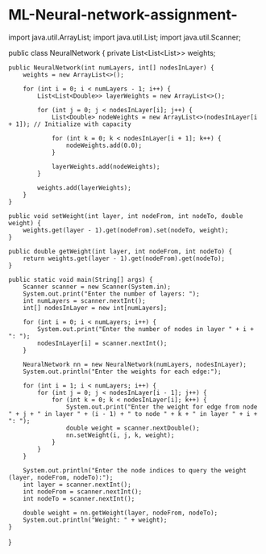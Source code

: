 # ML-Neural-network-assignment-

import java.util.ArrayList;
import java.util.List;
import java.util.Scanner;

public class NeuralNetwork {
    private List<List<List<Double>>> weights;

    public NeuralNetwork(int numLayers, int[] nodesInLayer) {
        weights = new ArrayList<>();

        for (int i = 0; i < numLayers - 1; i++) {
            List<List<Double>> layerWeights = new ArrayList<>();

            for (int j = 0; j < nodesInLayer[i]; j++) {
                List<Double> nodeWeights = new ArrayList<>(nodesInLayer[i + 1]); // Initialize with capacity

                for (int k = 0; k < nodesInLayer[i + 1]; k++) {
                    nodeWeights.add(0.0);
                }

                layerWeights.add(nodeWeights);
            }

            weights.add(layerWeights);
        }
    }

    public void setWeight(int layer, int nodeFrom, int nodeTo, double weight) {
        weights.get(layer - 1).get(nodeFrom).set(nodeTo, weight);
    }

    public double getWeight(int layer, int nodeFrom, int nodeTo) {
        return weights.get(layer - 1).get(nodeFrom).get(nodeTo);
    }

    public static void main(String[] args) {
        Scanner scanner = new Scanner(System.in);
        System.out.print("Enter the number of layers: ");
        int numLayers = scanner.nextInt();
        int[] nodesInLayer = new int[numLayers];

        for (int i = 0; i < numLayers; i++) {
            System.out.print("Enter the number of nodes in layer " + i + ": ");
            nodesInLayer[i] = scanner.nextInt();
        }

        NeuralNetwork nn = new NeuralNetwork(numLayers, nodesInLayer);
        System.out.println("Enter the weights for each edge:");

        for (int i = 1; i < numLayers; i++) {
            for (int j = 0; j < nodesInLayer[i - 1]; j++) {
                for (int k = 0; k < nodesInLayer[i]; k++) {
                    System.out.print("Enter the weight for edge from node " + j + " in layer " + (i - 1) + " to node " + k + " in layer " + i + ": ");
                    double weight = scanner.nextDouble();
                    nn.setWeight(i, j, k, weight);
                }
            }
        }

        System.out.println("Enter the node indices to query the weight (layer, nodeFrom, nodeTo):");
        int layer = scanner.nextInt();
        int nodeFrom = scanner.nextInt();
        int nodeTo = scanner.nextInt();

        double weight = nn.getWeight(layer, nodeFrom, nodeTo);
        System.out.println("Weight: " + weight);
    }
}

